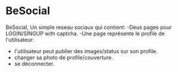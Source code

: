 # BeSocial
BeSocial, Un simple reseau sociaux qui contient:
-Deux pages pour LOGIN/SINGUP with captcha.
-Une page représente le profile de l'utilisateur:
  * l'utilisateur peut publier des images/status sur son profile.
  * changer sa photo de profile/couverture.
  * se déconnecter.
  
